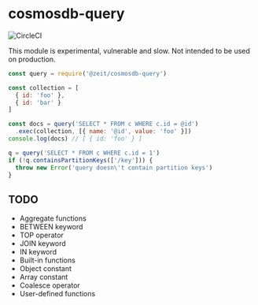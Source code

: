 # cosmosdb-query

![CircleCI](https://circleci.com/gh/zeit/cosmosdb-query.svg?style=svg&circle-token=9e222857e204b02378b95ed119a319c0e17223d2)

This module is experimental, vulnerable and slow. Not intended to be used on production.

```js
const query = require('@zeit/cosmosdb-query')

const collection = [
  { id: 'foo' },
  { id: 'bar' }
]

const docs = query('SELECT * FROM c WHERE c.id = @id')
  .exec(collection, [{ name: '@id', value: 'foo' }])
console.log(docs) // [ { id: 'foo' } ]

q = query('SELECT * FROM c WHERE c.id = 1')
if (!q.containsPartitionKeys(['/key'])) {
  throw new Error('query doesn\'t contain partition keys')
}
```

## TODO

- Aggregate functions
- BETWEEN keyword
- TOP operator
- JOIN keyword
- IN keyword
- Built-in functions
- Object constant
- Array constant
- Coalesce operator
- User-defined functions
